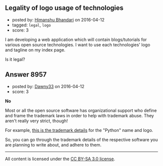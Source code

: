 ## Legality of logo usage of technologies

- posted by: [Himanshu Bhandari](https://stackexchange.com/users/3740623/himanshu-bhandari) on 2016-04-12
- tagged: `legal`, `logo`
- score: 3

<p>I am developing a web application which will contain blogs/tutorials for various open source technologies. I want to use each technologies' logo and tagline on my index page.</p>

<p>Is it legal?</p>



## Answer 8957

- posted by: [Dawny33](https://stackexchange.com/users/6444670/dawny33) on 2016-04-12
- score: 3

<p><strong>No</strong>  </p>

<p>Most or all the open source software has organizational support who define and frame the trademark laws in order to help with trademark abuse. They aren't really very strict, though!</p>

<p>For example, <a href="https://www.python.org/psf/trademarks/" rel="nofollow">this is the trademark details</a> for the "Python" name and logo.</p>

<p>So, you can go through the trademark details of the respective software you are planning to write about, and adhere to them.</p>




---

All content is licensed under the [CC BY-SA 3.0 license](https://creativecommons.org/licenses/by-sa/3.0/).
